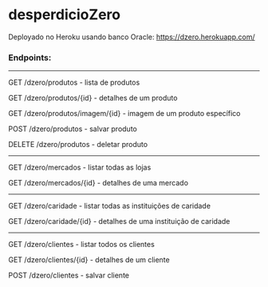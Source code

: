 # desperdicioZero

Deployado no Heroku usando banco Oracle: https://dzero.herokuapp.com/

### Endpoints:

---
GET /dzero/produtos - lista de produtos

GET /dzero/produtos/{id} - detalhes de um produto

GET /dzero/produtos/imagem/{id} - imagem de um produto específico

POST /dzero/produtos - salvar produto

DELETE /dzero/produtos - deletar produto

----

GET /dzero/mercados - listar todas as lojas

GET /dzero/mercados/{id} - detalhes de uma mercado

-----

GET /dzero/caridade - listar todas as instituições de caridade

GET /dzero/caridade/{id} - detalhes de uma instituição de caridade

-----

GET /dzero/clientes - listar todos os clientes

GET /dzero/clientes/{id} - detalhes de um cliente

POST /dzero/clientes - salvar cliente